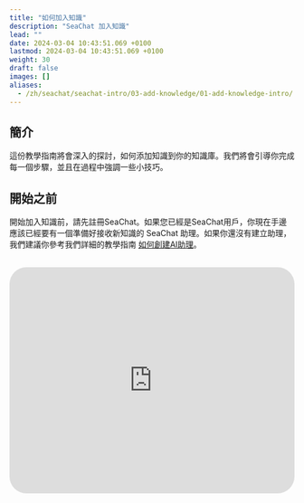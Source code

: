 ```yaml
---
title: "如何加入知識"
description: "SeaChat 加入知識"
lead: ""
date: 2024-03-04 10:43:51.069 +0100
lastmod: 2024-03-04 10:43:51.069 +0100
weight: 30
draft: false
images: []
aliases:
  - /zh/seachat/seachat-intro/03-add-knowledge/01-add-knowledge-intro/
---
```


## 簡介
這份教學指南將會深入的探討，如何添加知識到你的知識庫。我們將會引導你完成每一個步驟，並且在過程中強調一些小技巧。

## 開始之前
開始加入知識前，請先註冊SeaChat。如果您已經是SeaChat用戶，你現在手邊應該已經要有一個準備好接收新知識的 SeaChat 助理。如果你還沒有建立助理，我們建議你參考我們詳細的教學指南 [如何創建AI助理](/zh/seachat/02-create-agent/)。

<br/>
<iframe width="100%" height="400" src="https://www.youtube.com/embed/?listType=playlist&list=PL8K7_LTqly449uOg_uBWOPfFyL1fJRjkE&index=14" title="YouTube video player" frameborder="0" allow="accelerometer; autoplay; clipboard-write; encrypted-media; gyroscope; picture-in-picture" allowfullscreen style="border-radius: 30px;"></iframe>
